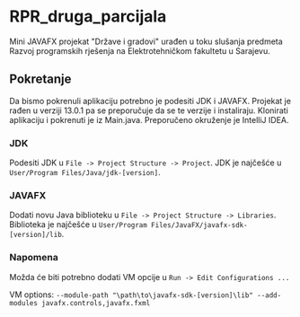 # RPR_druga_parcijala
Mini JAVAFX projekat "Države i gradovi" urađen u toku slušanja predmeta Razvoj programskih rješenja na Elektrotehničkom fakultetu u Sarajevu.

## Pokretanje

Da bismo pokrenuli aplikaciju potrebno je podesiti JDK i JAVAFX. Projekat je rađen u verziji 13.0.1 pa se preporučuje da se te verzije i instaliraju. Klonirati aplikaciju i pokrenuti je iz Main.java. Preporučeno okruženje je IntelliJ IDEA.

### JDK

Podesiti JDK u ```File -> Project Structure -> Project```. JDK je najčešće u ```User/Program Files/Java/jdk-[version]```.

### JAVAFX

Dodati novu Java biblioteku u ```File -> Project Structure -> Libraries```. Biblioteka je najčešće u ```User/Program Files/JavaFX/javafx-sdk-[version]/lib```.

### Napomena

Možda će biti potrebno dodati VM opcije u ```Run -> Edit Configurations ...```

VM options: ```--module-path "\path\to\javafx-sdk-[version]\lib" --add-modules javafx.controls,javafx.fxml```
